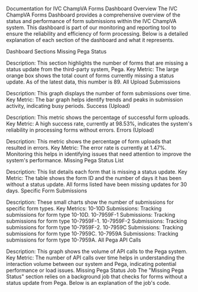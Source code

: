 Documentation for IVC ChampVA Forms Dashboard
Overview
The IVC ChampVA Forms Dashboard provides a comprehensive overview of the status and performance of form submissions within the IVC ChampVA system. This dashboard is part of our monitoring and reporting tool to ensure the reliability and efficiency of form processing. Below is a detailed explanation of each section of the dashboard and what it represents.

Dashboard Sections
Missing Pega Status

Description: This section highlights the number of forms that are missing a status update from the third-party system, Pega.
Key Metric: The large orange box shows the total count of forms currently missing a status update. As of the latest data, this number is 89.
All Upload Submissions

Description: This graph displays the number of form submissions over time.
Key Metric: The bar graph helps identify trends and peaks in submission activity, indicating busy periods.
Success (Upload)

Description: This metric shows the percentage of successful form uploads.
Key Metric: A high success rate, currently at 98.53%, indicates the system's reliability in processing forms without errors.
Errors (Upload)

Description: This metric shows the percentage of form uploads that resulted in errors.
Key Metric: The error rate is currently at 1.47%. Monitoring this helps in identifying issues that need attention to improve the system's performance.
Missing Pega Status List

Description: This list details each form that is missing a status update.
Key Metric: The table shows the form ID and the number of days it has been without a status update. All forms listed have been missing updates for 30 days.
Specific Form Submissions

Description: These small charts show the number of submissions for specific form types.
Key Metrics:
10-10D Submissions: Tracking submissions for form type 10-10D.
10-7959F-1 Submissions: Tracking submissions for form type 10-7959F-1.
10-7959F-2 Submissions: Tracking submissions for form type 10-7959F-2.
10-7959C Submissions: Tracking submissions for form type 10-7959C.
10-7959A Submissions: Tracking submissions for form type 10-7959A.
All Pega API Calls

Description: This graph shows the volume of API calls to the Pega system.
Key Metric: The number of API calls over time helps in understanding the interaction volume between our system and Pega, indicating potential performance or load issues.
Missing Pega Status Job
The "Missing Pega Status" section relies on a background job that checks for forms without a status update from Pega. Below is an explanation of the job's code.
